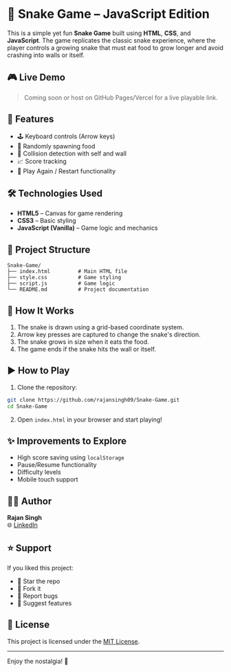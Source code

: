# 🐍 Snake Game – JavaScript Edition

This is a simple yet fun **Snake Game** built using **HTML**, **CSS**, and **JavaScript**. The game replicates the classic snake experience, where the player controls a growing snake that must eat food to grow longer and avoid crashing into walls or itself.

## 🎮 Live Demo

> Coming soon or host on GitHub Pages/Vercel for a live playable link.


## 🚀 Features

- 🕹️ Keyboard controls (Arrow keys)
- 🍎 Randomly spawning food
- 🧱 Collision detection with self and wall
- 📈 Score tracking
- 🔁 Play Again / Restart functionality

## 🛠️ Technologies Used

- **HTML5** – Canvas for game rendering
- **CSS3** – Basic styling
- **JavaScript (Vanilla)** – Game logic and mechanics

## 📁 Project Structure

```plaintext
Snake-Game/
├── index.html         # Main HTML file
├── style.css          # Game styling
├── script.js          # Game logic
└── README.md          # Project documentation
```

## 🧠 How It Works

1. The snake is drawn using a grid-based coordinate system.
2. Arrow key presses are captured to change the snake's direction.
3. The snake grows in size when it eats the food.
4. The game ends if the snake hits the wall or itself.

## ▶️ How to Play

1. Clone the repository:

```bash
git clone https://github.com/rajansingh09/Snake-Game.git
cd Snake-Game
```

2. Open `index.html` in your browser and start playing!

## ✨ Improvements to Explore

* High score saving using `localStorage`
* Pause/Resume functionality
* Difficulty levels
* Mobile touch support

## 👨‍💻 Author

**Rajan Singh**  
🌐 [LinkedIn](https://www.linkedin.com/in/rajansingh09)

## ⭐ Support

If you liked this project:

* 🌟 Star the repo
* 🍴 Fork it
* 🐛 Report bugs
* 🚀 Suggest features

## 📜 License

This project is licensed under the [MIT License](LICENSE).

---

Enjoy the nostalgia! 🎉

```
